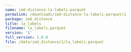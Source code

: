 ```yaml
---
name: imd-distance-la-labels-parquet
permalink: /downloads/imd-distance-la-labels-parquet/1
package: imd_distance
title: la_labels
filename: la_labels.parquet
version: '1'
full_version: 1.0.0
file: /data/imd_distance/1/la_labels.parquet
---
```

